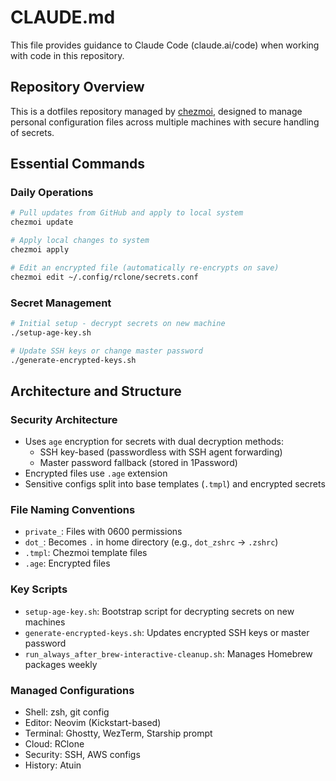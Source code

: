 # CLAUDE.md

This file provides guidance to Claude Code (claude.ai/code) when working with code in this repository.

## Repository Overview

This is a dotfiles repository managed by [chezmoi](https://www.chezmoi.io/), designed to manage personal configuration files across multiple machines with secure handling of secrets.

## Essential Commands

### Daily Operations
```sh
# Pull updates from GitHub and apply to local system
chezmoi update

# Apply local changes to system
chezmoi apply

# Edit an encrypted file (automatically re-encrypts on save)
chezmoi edit ~/.config/rclone/secrets.conf
```

### Secret Management
```sh
# Initial setup - decrypt secrets on new machine
./setup-age-key.sh

# Update SSH keys or change master password
./generate-encrypted-keys.sh
```

## Architecture and Structure

### Security Architecture
- Uses `age` encryption for secrets with dual decryption methods:
  - SSH key-based (passwordless with SSH agent forwarding)
  - Master password fallback (stored in 1Password)
- Encrypted files use `.age` extension
- Sensitive configs split into base templates (`.tmpl`) and encrypted secrets

### File Naming Conventions
- `private_`: Files with 0600 permissions
- `dot_`: Becomes `.` in home directory (e.g., `dot_zshrc` → `.zshrc`)
- `.tmpl`: Chezmoi template files
- `.age`: Encrypted files

### Key Scripts
- `setup-age-key.sh`: Bootstrap script for decrypting secrets on new machines
- `generate-encrypted-keys.sh`: Updates encrypted SSH keys or master password
- `run_always_after_brew-interactive-cleanup.sh`: Manages Homebrew packages weekly

### Managed Configurations
- Shell: zsh, git config
- Editor: Neovim (Kickstart-based)
- Terminal: Ghostty, WezTerm, Starship prompt
- Cloud: RClone
- Security: SSH, AWS configs
- History: Atuin